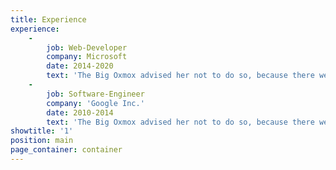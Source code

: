 ```yaml
---
title: Experience
experience:
    -
        job: Web-Developer
        company: Microsoft
        date: 2014-2020
        text: 'The Big Oxmox advised her not to do so, because there were thousands of bad Commas, wild Question Marks and devious Semikoli, but the Little Blind Text didn’t listen. She packed her seven versalia, put her initial into the belt and made herself on the way.'
    -
        job: Software-Engineer
        company: 'Google Inc.'
        date: 2010-2014
        text: 'The Big Oxmox advised her not to do so, because there were thousands of bad Commas, wild Question Marks and devious Semikoli, but the Little Blind Text didn’t listen. She packed her seven versalia, put her initial into the belt and made herself on the way.'
showtitle: '1'
position: main
page_container: container
---
```


